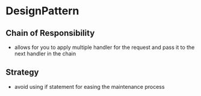 # DesignPattern

## Chain of Responsibility

 - allows for you to apply multiple handler for the request and pass it to the next handler in the chain  


## Strategy 

 - avoid using if statement for easing the maintenance process